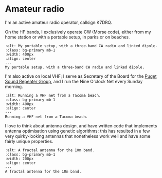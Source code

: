 # Amateur radio

I'm an active amateur radio operator, callsign K7DRQ.

On the HF bands, I exclusively operate CW (Morse code), either from my home station or with a portable setup, in parks or on beaches.

```{figure} ../assets/images/portable_radio.jpg
:alt: My portable setup, with a three-band CW radio and linked dipole.
:class: bg-primary mb-1
:width: 400px
:align: center
---
My portable setup, with a three-band CW radio and linked dipole.
```

I'm also active on local VHF; I serve as Secretary of the Board for the [Puget Sound Repeater Group](https://web.psrg.org/), and I run the Nine O'clock Net every Sunday morning.

```{figure} ../assets/images/radio_beach.jpg
:alt: Running a VHF net from a Tacoma beach.
:class: bg-primary mb-1
:width: 400px
:align: center
---
Running a VHF net from a Tacoma beach.
```


I love to think about antenna design, and have written code that implements antenna optimisation using genetic algorithms; this has resulted in a few very quirky-looking antennas that nonetheless work well and have some fairly unique properties.

```{figure} ../assets/images/fractal_antenna.jpg
:alt: A fractal antenna for the 10m band.
:class: bg-primary mb-1
:width: 200px
:align: center
---
A fractal antenna for the 10m band.
```
